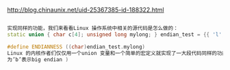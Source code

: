 
http://blog.chinaunix.net/uid-25367385-id-188322.html

```cpp

实现同样的功能，我们来看看Linux 操作系统中相关的源代码是怎么做的：
static union { char c[4]; unsigned long mylong; } endian_test = {{ 'l', '?', '?', 'b' } };

#define ENDIANNESS ((char)endian_test.mylong)
Linux 的内核作者们仅仅用一个union 变量和一个简单的宏定义就实现了一大段代码同样的功能！由以上一段代码我们可以深刻领会到Linux 源代码的精妙之处！(如果ENDIANNESS=’l’表示系统为little endian,
为’b’表示big endian )



```